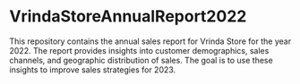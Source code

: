 # VrindaStoreAnnualReport2022
This repository contains the annual sales report for Vrinda Store for the year 2022. The report provides insights into customer demographics, sales channels, and geographic distribution of sales. The goal is to use these insights to improve sales strategies for 2023.

